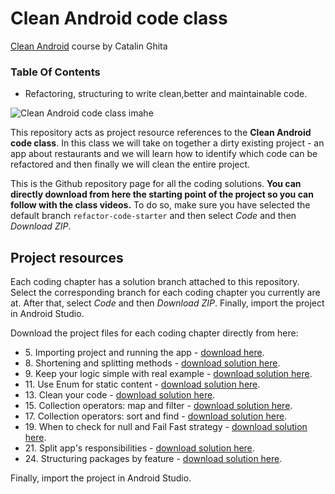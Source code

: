 # Clean Android code class

[Clean Android](https://www.udemy.com/course/write-clean-kotlin-and-android-code/) course by Catalin Ghita

### Table Of Contents 
- Refactoring, structuring to write clean,better and maintainable code.


![Clean Android code class imahe](https://i.imgur.com/fVPzBeW.png)

This repository acts as project resource references to the **Clean Android code class**. 
In this class we will take on together a dirty existing  project - an app about restaurants and we will learn how to identify which code can be refactored and then finally we will clean the entire project.

This is the Github repository page for all the coding solutions. **You can directly download from here the starting point of the project so you can follow with the class videos.**
To do so, make sure you have selected the default branch `refactor-code-starter` and then select *Code* and then *Download ZIP*.

## Project resources

Each coding chapter has a solution branch attached to this repository.
Select the corresponding branch for each coding chapter you currently are at. After that, select *Code* and then *Download ZIP*. Finally, import the project in Android Studio.

Download the project files for each coding chapter directly from here:
* &#8291;5. Importing project and running the app - [download here](https://github.com/catalinghita8/better-android-refactor-code-class/archive/refactor-code-starter.zip).
* &#8291;8. Shortening and splitting methods - [download  solution here](https://github.com/catalinghita8/better-android-refactor-code-class/archive/8-shorthen-split-methods-solution.zip).
* &#8291;9. Keep your logic simple with real example - [download solution here](https://github.com/catalinghita8/better-android-refactor-code-class/archive/9-simple-logic-solution.zip).
* &#8291;11. Use Enum for static content - [download solution here](https://github.com/catalinghita8/better-android-refactor-code-class/archive/11-use-enum-static-content-solution.zip).
* &#8291;13. Clean your code - [download solution here](https://github.com/catalinghita8/better-android-refactor-code-class/archive/13-cleaner-code-solution.zip).
* &#8291;15. Collection operators: map and filter - [download solution here](https://github.com/catalinghita8/better-android-refactor-code-class/archive/15-collection-operators-filter-map-solution.zip).
* &#8291;17. Collection operators: sort and find - [download solution here](https://github.com/catalinghita8/better-android-refactor-code-class/archive/17-collection-operators-sort-find-solution.zip).
* &#8291;19. When to check for null and Fail Fast strategy - [download solution here](https://github.com/catalinghita8/better-android-refactor-code-class/archive/19-null-check-solution.zip).
* &#8291;21. Split app's responsibilities - [download solution here](https://github.com/catalinghita8/better-android-refactor-code-class/archive/21-split-app-responsabilities-solution.zip).
* &#8291;24. Structuring packages by feature - [download solution here](https://github.com/catalinghita8/better-android-refactor-code-class/archive/24-packages-by-feature-solution.zip).

Finally, import the project in Android Studio.
                 
                 
